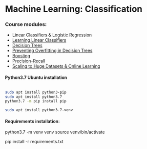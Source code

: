 # Machine Learning: Classification

### Course modules:

* [Linear Classifiers & Logistic Regression](https://github.com/Steplerchik/ml_classification/tree/master/week1)
* [Learning Linear Classifiers](https://github.com/Steplerchik/ml_classification/tree/master/week2)
* [Decision Trees](https://github.com/Steplerchik/ml_classification/tree/master/week3)
* [Preventing Overfitting in Decision Trees](https://github.com/Steplerchik/ml_classification/tree/master/week4)
* [Boosting](https://github.com/Steplerchik/ml_classification/tree/master/week5)
* [Precision-Recall](https://github.com/Steplerchik/ml_classification/tree/master/week6)
* [Scaling to Huge Datasets & Online Learning](https://github.com/Steplerchik/ml_classification/tree/master/week7)

#### Python3.7 Ubuntu installation
```bash

sudo apt install python3-pip
sudo apt install python3.7
python3.7 -m pip install pip

sudo apt install python3.7-venv
```

#### Requirements installation:

python3.7 -m venv venv
source venv/bin/activate

pip install -r requirements.txt
